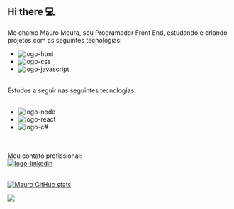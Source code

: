 ## Hi there :computer:

Me chamo Mauro Moura, sou Programador Front End, estudando e criando projetos com as seguintes tecnologias:
<br>

* <img src="https://img.shields.io/badge/HTML5-E34F26?style=for-the-badge&logo=html5&logoColor=white" alt="logo-html">
* <img src="https://img.shields.io/badge/CSS-239120?&style=for-the-badge&logo=css3&logoColor=white" alt="logo-css">
* <img src="https://img.shields.io/badge/JavaScript-F7DF1E?style=for-the-badge&logo=javascript&logoColor=black" alt="logo-javascript">
<br>
Estudos a seguir nas seguintes tecnologias:
<br>
<br>

* <img src="https://img.shields.io/badge/Node.js-43853D?style=for-the-badge&logo=node.js&logoColor=white" alt="logo-node">

* <img src="https://img.shields.io/badge/React-20232A?style=for-the-badge&logo=react&logoColor=61DAFB" alt="logo-react">

* <img src="https://img.shields.io/badge/C%23-239120?style=for-the-badge&logo=c-sharp&logoColor=white" alt="logo-c#">

<br>
<br>
Meu contato profissional:
<br>
<a href="www.linkedin.com/in/mauro-cesar-moura"> <img src="https://img.shields.io/badge/LinkedIn-0077B5?style=for-the-badge&logo=linkedin&logoColor=white" alt="logo-linkedin"> </a>
<br>
<br>

[![Mauro GitHub stats](https://github-readme-stats.vercel.app/api?username=Mauromoura81)](https://github.com/anuraghazra/github-readme-stats)
<br>

![](https://komarev.com/ghpvc/?username=Mauromoura81)


